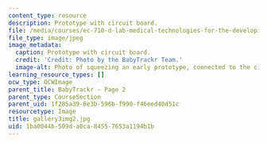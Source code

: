```yaml
---
content_type: resource
description: Prototype with circuit board.
file: /media/courses/ec-710-d-lab-medical-technologies-for-the-developing-world-spring-2010/1ba0044b509da0ca84557653a1194b1b_gallery3img2.jpg
file_type: image/jpeg
image_metadata:
  caption: Prototype with circuit board.
  credit: 'Credit: Photo by the BabyTrackr Team.'
  image-alt: Photo of squeezing an early prototype, connected to the circuit board.
learning_resource_types: []
ocw_type: OCWImage
parent_title: BabyTrackr - Page 2
parent_type: CourseSection
parent_uid: 1f285a39-6e3b-596b-f990-f46eed40d51c
resourcetype: Image
title: gallery3img2.jpg
uid: 1ba0044b-509d-a0ca-8455-7653a1194b1b
---
```

